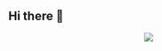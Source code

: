 ## Hi there 👋

<!--
**LucileSol/LucileSol** is a ✨ _special_ ✨ repository because its `README.md` (this file) appears on your GitHub profile.

Here are some ideas to get you started:

- 🔭 I’m currently working on ...
- 🌱 I’m currently learning ...
- 👯 I’m looking to collaborate on ...
- 🤔 I’m looking for help with ...
- 💬 Ask me about ...
- 📫 How to reach me: ...
- 😄 Pronouns: ...
- ⚡ Fun fact: ...
-->

<!--
<img align="right" src="octocat-1742304445215.png" width="280">
-->

<p align="center">
  <a href="https://skillicons.dev">
    <img src="https://skillicons.dev/icons?i=git,github,kubernetes,docker,anaconda,bash,perl,linux,regex,vscode,atom" />
  </a>
</p>
